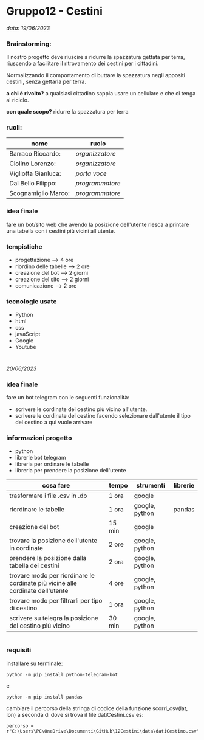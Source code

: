 # Gruppo12 - Cestini

 *data: 19/06/2023*

### **Brainstorming:**

Il nostro progetto deve riuscire a ridurre la spazzatura gettata per terra, riuscendo a facilitare il ritrovamento dei cestini per i cittadini.

Normalizzando il comportamento di buttare la spazzatura negli appositi cestini, senza gettarla per terra.

**a chi è rivolto?** a qualsiasi cittadino sappia usare un cellulare e che ci tenga al riciclo.

**con quale scopo?** ridurre la spazzatura per terra 


### **ruoli:**

|nome|ruolo|
|---|---|
| Barraco Riccardo: | *organizzatore* |
| Ciolino Lorenzo: | *organizzatore* |
| Vigliotta Gianluca: | *porta voce* |
| Dal Bello Filippo: | *programmatore* |
| Scognamiglio Marco: | *programmatore* |

### **idea finale**

fare un bot/sito web che avendo la posizione dell'utente riesca a printare una tabella con i cestini più vicini all'utente.

### **tempistiche**

- progettazione --> 4 ore
- riordino delle tabelle --> 2 ore
- creazione del bot --> 2 giorni
- creazione del sito --> 2 giorni
- comunicazione --> 2 ore

### **tecnologie usate**

- Python
- html
- css
- javaScript
- Google
- Youtube

#

*20/06/2023*

### **idea finale**

fare un bot telegram con le seguenti funzionalità:
- scrivere le cordinate del cestino più vicino all'utente.
- scrivere le cordinate del cestino facendo selezionare dall'utente il tipo del cestino a qui vuole arrivare 


### **informazioni progetto**

- python
- librerie bot telegram
- libreria per ordinare le tabelle
- libreria per prendere la posizione dell'utente


| cosa fare | tempo | strumenti | librerie |
|---|---|---|---|
| trasformare i file .csv in .db | 1 ora| google ||
| riordinare le tabelle | 1 ora | google, python |pandas|
| creazione del bot | 15 min | google ||
| trovare la posizione dell'utente in cordinate | 2 ore | google, python ||
| prendere la posizione dalla tabella dei cestini | 2 ora | google, python ||
| trovare modo per riordinare le cordinate più vicine alle cordinate dell'utente | 4 ore | google, python ||
| trovare modo per filtrarli per tipo di cestino | 1 ora | google, python ||
| scrivere su telegra la posizione del cestino più vicino | 30 min |google, python ||

#


### **requisiti**
installare su terminale:

    python -m pip install python-telegram-bot

e

    python -m pip install pandas

cambiare il percorso della stringa di codice della funzione scorri_csv(lat, lon) a seconda di dove si trova il file datiCestini.csv es:

    percorso = r"C:\Users\PC\OneDrive\Documenti\GitHub\12Cestini\data\datiCestino.csv"

#
